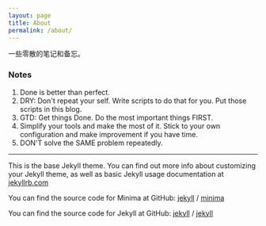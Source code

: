 ```yaml
---
layout: page
title: About
permalink: /about/
---
```


一些零散的笔记和备忘。

### Notes

1. Done is better than perfect.
2. DRY: Don't repeat your self. Write scripts to do that for you. Put those scripts in this blog.
3. GTD: Get things Done. Do the most important things FIRST.
4. Simplify your tools and make the most of it. Stick to your own configuration and make improvement if you have time.
5. DON'T solve the SAME problem repeatedly.

----

This is the base Jekyll theme. You can find out more info about customizing your Jekyll theme, as well as basic Jekyll usage documentation at [jekyllrb.com](https://jekyllrb.com/)

You can find the source code for Minima at GitHub:
[jekyll][jekyll-organization] /
[minima](https://github.com/jekyll/minima)

You can find the source code for Jekyll at GitHub:
[jekyll][jekyll-organization] /
[jekyll](https://github.com/jekyll/jekyll)


[jekyll-organization]: https://github.com/jekyll
